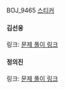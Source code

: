 BOJ_9465 [스티커](https://www.acmicpc.net/problem/9465)<br>

#### 김선웅
링크: [문제 풀이 링크](https://github.com/dnd2dnd/coding-test/commit/bdc44d010bee004a058e6f69f43a83546370d499)

#### 정의진
링크: [문제 풀이 링크](https://github.com/uijin-j/algorithm-coding-test/tree/main/%EB%B0%B1%EC%A4%80/Silver/9465.%E2%80%85%EC%8A%A4%ED%8B%B0%EC%BB%A4)
